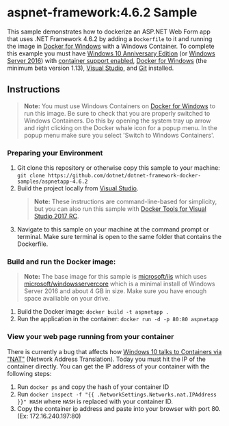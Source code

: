 ﻿aspnet-framework:4.6.2 Sample
====================

This sample demonstrates how to dockerize an ASP.NET Web Form app that uses .NET Framework 4.6.2 by adding a `Dockerfile` to it and running the image in [Docker for Windows](https://docs.docker.com/docker-for-windows/) with a Windows Container. To complete this example you must have [Windows 10 Anniversary Edition](https://www.microsoft.com/en-us/windows/get-windows-10) (or [Windows Server 2016](https://www.microsoft.com/en-us/cloud-platform/windows-server)) with [container support enabled](https://docs.microsoft.com/en-us/virtualization/windowscontainers/quick-start/quick-start-windows-10), [Docker for Windows](https://docs.docker.com/docker-for-windows/) (the minimum beta version 1.13), [Visual Studio](https://www.visualstudio.com/vs/), and [Git](https://git-scm.com/) installed.

## Instructions

> **Note:** You must use Windows Containers on [Docker for Windows](https://docs.docker.com/docker-for-windows/) to run this image. Be sure to check that you are properly switched to Windows Containers. Do this by opening the system tray up arrow and right clicking on the Docker whale icon for a popup menu. In the popup menu make sure you select 'Switch to Windows Containers'. 

### Preparing your Environment

1. Git clone this repository or otherwise copy this sample to your machine: `git clone https://github.com/dotnet/dotnet-framework-docker-samples/aspnetapp-4.6.2`
2. Build the project locally from [Visual Studio](https://www.visualstudio.com/vs/).
   > **Note:** These instructions are command-line-based for simplicity, but you can also run this sample with [Docker Tools for Visual Studio 2017 RC](https://blogs.msdn.microsoft.com/webdev/2016/11/16/new-docker-tools-for-visual-studio/).
3. Navigate to this sample on your machine at the command prompt or terminal. Make sure terminal is open to the same folder that contains the Dockerfile.

### Build and run the Docker image:

> **Note:** The base image for this sample is [microsoft/iis](https://hub.docker.com/r/microsoft/iis/) which uses [microsoft/windowsservercore](https://hub.docker.com/r/microsoft/windowsservercore/) which is a minimal install of Windows Server 2016 and about 4 GB in size. Make sure you have enough space availiable on your drive.

1. Build the Docker image: `docker build -t aspnetapp .`
2. Run the application in the container: `docker run -d -p 80:80 aspnetapp`

### View your web page running from your container
There is currently a bug that affects how [Windows 10 talks to Containers via "NAT"](https://github.com/Microsoft/Virtualization-Documentation/issues/181#issuecomment-252671828) (Network Address Translation). Today you must hit the IP of the container directly. You can get the IP address of your container with the following steps:
  1. Run `docker ps` and copy the hash of your container ID
  3. Run `docker inspect -f "{{ .NetworkSettings.Networks.nat.IPAddress }}" HASH` where `HASH` is replaced with your container ID.
  4. Copy the container ip address and paste into your browser with port 80. (Ex: 172.16.240.197:80)